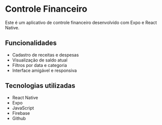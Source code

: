 # Controle Financeiro

Este é um aplicativo de controle financeiro desenvolvido com Expo e React Native.

## Funcionalidades

- Cadastro de receitas e despesas
- Visualização de saldo atual
- Filtros por data e categoria
- Interface amigável e responsiva

## Tecnologias utilizadas

- React Native
- Expo
- JavaScript
- Firebase
- Github